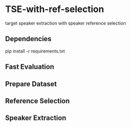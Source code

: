 # TSE-with-ref-selection
target speaker extraction with speaker reference selection

## Dependencies

pip install -r requirements.txt

## Fast Evaluation

## Prepare Dataset

## Reference Selection

## Speaker Extraction
